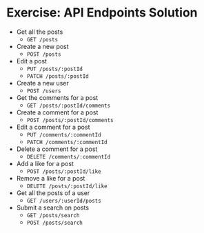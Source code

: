 # Exercise: API Endpoints Solution

- Get all the posts
  - `GET /posts`
- Create a new post
  - `POST /posts`
- Edit a post
  - `PUT /posts/:postId`
  - `PATCH /posts/:postId`
- Create a new user
  - `POST /users`
- Get the comments for a post
  - `GET /posts/:postId/comments`
- Create a comment for a post
  - `POST /posts/:postId/comments`
- Edit a comment for a post
  - `PUT /comments/:commentId`
  - `PATCH /comments/:commentId`
- Delete a comment for a post
  - `DELETE /comments/:commentId`
- Add a like for a post
  - `POST /posts/:postId/like`
- Remove a like for a post
  - `DELETE /posts/:postId/like`
- Get all the posts of a user
  - `GET /users/:userId/posts`
- Submit a search on posts
  - `GET /posts/search`
  - `POST /posts/search`


